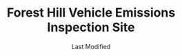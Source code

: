 ---
layout: location-page
date: Last Modified
description: "Local COVID-19 testing is available at Forest Hill Vehicle Emissions Inspection Site in Forest Hill, Maryland, USA."
permalink: "locations/maryland/forest-hill/forest-hill-vehicle-emissions-inspection-site/"
tags:
  - locations
  - maryland
title: Forest Hill Vehicle Emissions Inspection Site
uniqueName: forest-hill-vehicle-emissions-inspection-site
state: Maryland
stateAbbr: MD
hood: "Forest Hill"
address: "1631 Robin Cir #3068"
city: "Forest Hill"
zip: "21050"
zipsNearby: "19701 19934 19936 19703 19938 19706 19901 19902 19903 19904 19905 19906 19943 19953 19707 19955 19708 19961 19962 19709 19710 19702 19711 19712 19713 19714 19715 19716 19717 19718 19725 19726 19720 19721 19730 19731 19732 19733 19977 19734 19979 19735 19801 19802 19803 19804 19805 19806 19807 19808 19809 19810 19850 19880 19884 19885 19886 19890 19891 19892 19893 19894 19895 19896 19897 19898 19899 19980 19736 19964 08001 08014 08023 08027 08323 08038 08039 08067 08069 08070 08072 08079 08353 08085 08098 15468 17301 19501 17302 17501 17003 17303 17304 17502 17503 17504 17306 17375 19506 19507 17307 17505 19508 17506 17214 17007 17507 17309 17508 17010 17001 17011 17012 17089 17013 17015 17310 17509 17311 17512 17516 17016 17083 17312 17313 17018 17314 17517 17019 19518 17518 17316 17519 17520 17317 17022 17521 19520 17318 17025 17522 17549 17319 17320 17321 17322 17323 17026 17527 17324 19523 17325 17327 17329 17528 17529 17027 17028 17331 17332 17333 17334 17335 17101 17102 17103 17104 17105 17106 17107 17108 17109 17110 17111 17112 17113 17120 17121 17122 17123 17124 17125 17126 17127 17128 17129 17130 17140 17177 17033 17034 17532 17533 17036 17337 17534 17038 17535 17536 17039 17537 17573 17601 17602 17603 17604 17605 17606 17607 17608 17611 17622 17699 17538 17041 17042 17046 17043 17540 17339 17543 17340 17342 17343 17344 17345 17545 17547 17053 17550 17050 17055 17057 17551 19540 19542 19543 19544 17064 17065 17552 17554 17347 17067 17555 17070 17349 17557 17072 17073 17350 17352 17560 17077 17353 17078 17562 17563 17564 17565 19548 17566 17355 19601 19602 19603 19604 19605 19606 19607 19608 19609 19610 19611 19612 17567 17356 17568 19550 17569 17085 17570 17087 19551 17572 17358 17250 17088 17360 19554 17361 17575 17576 17261 17354 17362 17578 17363 17579 17093 17580 19560 17581 17364 17983 17582 17365 19565 17583 17584 17366 17585 19567 17368 17315 17401 17402 17403 17404 17405 17406 17407 17408 17415 17370 17371 17372 17272 19310 19311 19312 19421 19316 19008 19317 19013 19014 19015 19016 19022 19017 19425 19319 19320 19330 19331 19339 19340 19397 19398 19399 19432 19333 19335 19372 19028 19341 19353 19033 19342 19343 19039 19043 19098 19344 19345 19346 19347 19348 19442 19350 19052 19351 19352 19354 19355 19060 19061 19037 19063 19064 19065 19086 19091 19357 19358 19070 19360 19073 19074 19362 19363 19301 19457 19365 19453 19460 19366 19367 19464 19465 19076 19078 19468 19369 19470 19475 19371 19081 19373 19374 19375 19480 19481 19482 19484 19485 19493 19494 19495 19496 19376 19380 19381 19382 19383 19388 19318 19390 19395 19094 20001 20002 20003 20004 20005 20006 20007 20008 20009 20010 20011 20012 20013 20015 20016 20017 20018 20019 20020 20022 20023 20024 20026 20027 20029 20030 20032 20033 20035 20036 20037 20038 20039 20040 20041 20042 20043 20044 20045 20046 20047 20049 20050 20051 20052 20053 20055 20056 20057 20058 20059 20060 20061 20062 20063 20064 20065 20066 20067 20068 20069 20070 20071 20073 20074 20075 20076 20077 20078 20080 20081 20082 20088 20090 20091 20097 20098 20201 20202 20203 20204 20206 20207 20208 20210 20211 20212 20213 20214 20215 20216 20217 20218 20219 20220 20221 20222 20223 20224 20226 20227 20228 20229 20230 20232 20233 20235 20237 20238 20239 20240 20241 20242 20244 20245 20250 20251 20254 20260 20261 20262 20265 20266 20268 20270 20277 20289 20299 20301 20303 20306 20307 20310 20314 20317 20318 20319 20330 20340 20350 20355 20370 20372 20373 20374 20375 20376 20380 20388 20389 20390 20391 20392 20393 20394 20395 20398 20401 20402 20403 20404 20405 20406 20407 20408 20409 20410 20411 20412 20413 20414 20415 20416 20417 20418 20419 20420 20421 20422 20423 20424 20425 20426 20427 20428 20429 20431 20433 20434 20435 20436 20437 20439 20440 20441 20442 20444 20447 20451 20453 20456 20460 20463 20468 20469 20470 20472 20500 20501 20502 20503 20504 20505 20506 20507 20508 20509 20510 20511 20515 20520 20521 20522 20523 20524 20525 20526 20527 20528 20529 20530 20531 20532 20533 20534 20535 20536 20537 20538 20539 20540 20541 20542 20543 20544 20546 20547 20548 20549 20551 20552 20553 20554 20555 20557 20558 20559 20560 20565 20566 20570 20571 20572 20573 20575 20576 20577 20578 20579 20580 20581 20585 20586 20590 20591 20593 20594 20597 20599 20701 20861 20862 20838 20839 20704 20705 20810 20811 20813 20814 20815 20816 20817 20824 20825 20827 20889 20892 20894 20710 20715 20716 20717 20718 20719 20720 20721 20841 20722 20833 20866 20818 20731 20743 20747 20753 20791 20799 20733 20871 20740 20741 20742 20872 20751 20842 20754 20755 20758 20759 20877 20878 20879 20882 20883 20884 20885 20886 20898 20899 20765 20896 20874 20875 20876 20812 20769 20768 20770 20771 20776 20777 20781 20782 20783 20784 20785 20787 20788 20794 20891 20895 20703 20706 20707 20708 20709 20723 20724 20725 20726 20711 20712 20714 20830 20832 20697 20790 20797 20737 20738 20847 20848 20849 20850 20851 20852 20853 20854 20855 20857 20859 20860 20763 20764 20901 20902 20903 20904 20905 20906 20907 20908 20910 20911 20912 20913 20914 20915 20916 20918 20993 20997 20868 20897 20746 20748 20752 20757 20762 20779 20772 20773 20774 20775 20792 20880 20778 20598 21001 21005 21010 21009 21710 21401 21403 21404 21405 21409 21411 21412 21402 21012 21013 21092 21201 21202 21203 21204 21205 21206 21207 21208 21209 21210 21211 21212 21213 21214 21215 21216 21217 21218 21219 21220 21221 21222 21223 21224 21225 21226 21227 21228 21229 21230 21231 21233 21234 21235 21236 21237 21239 21240 21241 21244 21250 21251 21252 21263 21264 21270 21273 21275 21278 21279 21280 21281 21282 21284 21285 21286 21287 21288 21289 21290 21297 21298 21607 21014 21015 21017 21018 21610 21020 21612 21714 21022 21717 21023 21719 21913 21617 21914 21027 21915 21619 21620 21690 21916 21623 21656 21028 21029 21030 21031 21065 21917 21044 21045 21046 21918 21625 21114 21032 21628 21034 21035 21036 21629 21919 21601 21037 21040 21920 21921 21922 21041 21042 21043 21727 21047 21048 21050 21051 21052 21701 21702 21703 21704 21705 21709 21053 21635 21054 21930 21056 21057 21060 21061 21062 21737 21738 21071 21636 21638 21639 21074 21075 21076 21077 21078 21640 21641 21082 21644 21084 21085 21645 21757 21087 21759 21762 21090 21723 21765 21093 21094 21088 21102 21649 21105 21650 21106 21769 21108 21651 21111 21770 21771 21652 21653 21754 21774 21775 21776 21901 21113 21117 21120 21122 21123 21128 21130 21902 21903 21131 21904 21132 21657 21658 21133 21136 21139 21660 21911 21140 21661 21778 21662 21780 21624 21647 21663 21144 21146 21665 21150 21152 21153 21666 21667 21154 21668 21784 21787 21670 21788 21671 21791 21792 21155 21156 21793 21912 21794 21157 21158 21160 21161 21162 21676 21797 21798 21104 21163 21678 21679 22201 22202 22203 22204 22205 22206 22207 22209 22210 22211 22212 22213 22214 22215 22216 22217 22219 22222 22225 22226 22227 22230 22240 22241 22242 22243 22244 22245 22246 20189 22066 22067 22101 22102 22103 22106 22107 22108 22109 56901 56902 56904 56915 56920 56933 56944 56945 56950 56965 56972 19489 19640 19887 19889 21098 21260 21261 17008 17091 17326 19487 21265 21268 21274 21283 21606 21681 21682 21683 21684 21685 21686 21687 21688 22218 22223 22229 22234" 
mapUrl: "http://maps.apple.com/?q=Forest+Hill+Vehicle+Emissions+Inspection+Site&address=1631+Robin+Cir+3068,Forest+Hill,Maryland,21050"
locationType: Drive-thru
phone: ""
website: "https://www.umms.org/uch/coronavirus/mobile-testing"
onlineBooking: undefined
closed: undefined
closedUpdate: April 21st, 2020
notes: "By appointment only. Requires doctor's referral. Only for individuals with symptoms."
days: M, W, Th, F
hours: 10AM-2PM
ctaMessage: Learn more
ctaUrl: "https://www.umms.org/uch/coronavirus/mobile-testing"
---